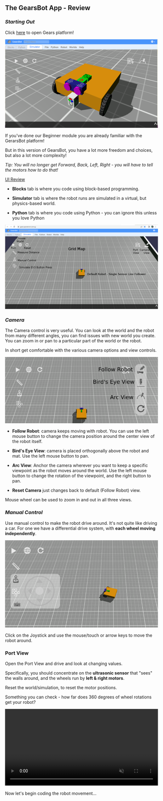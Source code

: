 The GearsBot App - Review
---
### ***Starting Out***

Click [here](https://gears.aposteriori.com.sg/index.html?filterBlocksJSON=https%3A%2F%2Ffiles.aposteriori.com.sg%2Fget%2FsbVQLkhtDr.json) to open Gears platform!

![](images/gearsbot.png)

If you've done our Beginner module you are already familiar with the GerarsBot platform!

But in this version of GearsBot, you have a lot more freedom and choices, but also a lot more complexity!

*Tip: You will no longer get Forward, Back, Left, Right - you will have to tell the motors how to do that!*

<u>UI Review</u>

- **Blocks** tab is where you code using block-based programming.
- **Simulator** tab is where the robot runs are simulated in a virtual, but physics-based world.

- **Python** tab is where you code using Python - you can ignore this unless you love Python

![](images/grid_map.png)

### ***Camera***

The Camera control is very useful.  You can look at the world and the robot from many different angles, you can find issues with new world you create.  You can zoom in or pan to a particular part of the world or the robot.

In short get comfortable with the various camera options and view controls.

![](images/camera.png)

- **Follow Robot**: camera keeps moving with robot.  You can use the left mouse button to change the camera position around the center view of the robot itself.

- **Bird's Eye View**: camera is placed orthogonally above the robot and mat.  Use the left mouse button to pan.

- **Arc View**: Anchor the camera wherever you want to keep a specific viewpoint as the robot moves around the world.  Use the left mouse button to change the rotation of the viewpoint, and the right button to pan.

- **Reset Camera** just changes back to default (Follow Robot) view.

Mouse wheel can be used to zoom in and out in all three views.

### ***Manual Control***

Use manual control to make the robot drive around.
It's not quite like driving a car.
For one we have a differential drive system, with **each wheel moving independently**.  

![](images/manual.png)

Click on the Joystick and use the mouse/touch or arrow keys to move the robot around.

### **Port View**

Open the Port View and drive and look at changing values.  

Specifically, you should concentrate on the **ultrasonic sensor** that "sees" the walls around, and the wheels run by **left & right motors**.

Reset the world/simulation, to reset the motor positions.

Something you can check - how far does 360 degrees of wheel rotations get your robot?

<video autoplay muted loop width=100% height="auto">
  <source src="images/portview.mp4" type="video/mp4">
</video>

Now let's begin coding the robot movement...
